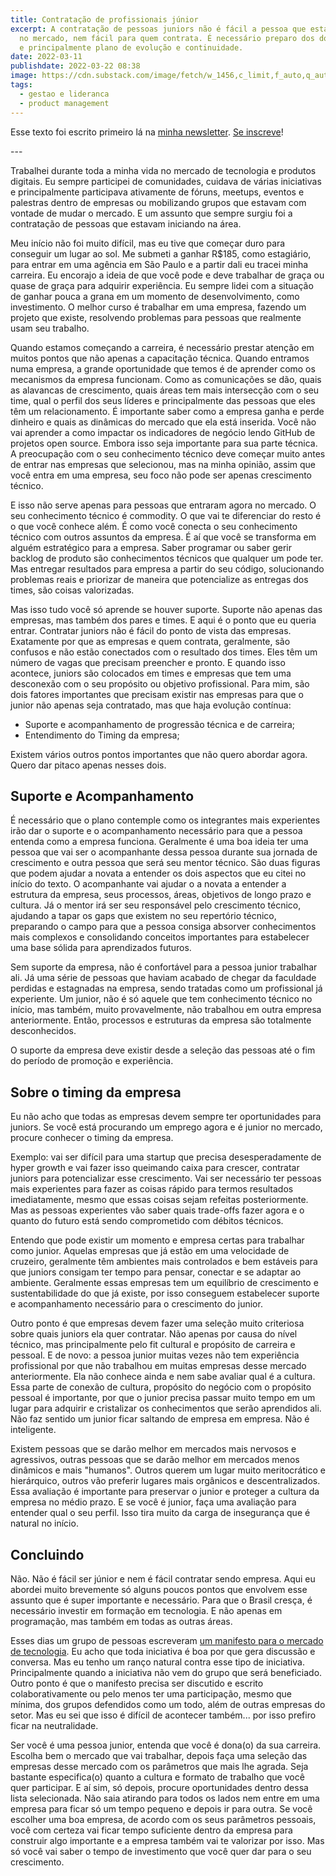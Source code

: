 ```yaml
---
title: Contratação de profissionais júnior
excerpt: A contratação de pessoas juniors não é fácil a pessoa que está entrando
  no mercado, nem fácil para quem contrata. É necessário preparo dos dois lados
  e principalmente plano de evolução e continuidade.
date: 2022-03-11
publishdate: 2022-03-22 08:38
image: https://cdn.substack.com/image/fetch/w_1456,c_limit,f_auto,q_auto:good,fl_progressive:steep/https%3A%2F%2Fbucketeer-e05bbc84-baa3-437e-9518-adb32be77984.s3.amazonaws.com%2Fpublic%2Fimages%2Ff278b23c-4eae-4d34-9633-83c1a3bcaf76_800x400.jpeg
tags:
  - gestao e lideranca
  - product management
---
```

Esse texto foi escrito primeiro lá na [minha newsletter](https://diegoeis.substack.com/). [Se inscreve](https://diegoeis.substack.com/)!

\---

Trabalhei durante toda a minha vida no mercado de tecnologia e produtos digitais. Eu sempre participei de comunidades, cuidava de várias iniciativas e principalmente participava ativamente de fóruns, meetups, eventos e palestras dentro de empresas ou mobilizando grupos que estavam com vontade de mudar o mercado. E um assunto que sempre surgiu foi a contratação de pessoas que estavam iniciando na área.

Meu início não foi muito difícil, mas eu tive que começar duro para conseguir um lugar ao sol. Me submeti a ganhar R$185, como estagiário, para entrar em uma agência em São Paulo e a partir dali eu tracei minha carreira. Eu encorajo a ideia de que você pode e deve trabalhar de graça ou quase de graça para adquirir experiência. Eu sempre lidei com a situação de ganhar pouca a grana em um momento de desenvolvimento, como investimento. O melhor curso é trabalhar em uma empresa, fazendo um projeto que existe, resolvendo problemas para pessoas que realmente usam seu trabalho.

Quando estamos começando a carreira, é necessário prestar atenção em muitos pontos que não apenas a capacitação técnica. Quando entramos numa empresa, a grande oportunidade que temos é de aprender como os mecanismos da empresa funcionam. Como as comunicações se dão, quais as alavancas de crescimento, quais áreas tem mais intersecção com o seu time, qual o perfil dos seus líderes e principalmente das pessoas que eles têm um relacionamento. É importante saber como a empresa ganha e perde dinheiro e quais as dinâmicas do mercado que ela está inserida. Você não vai aprender a como impactar os indicadores de negócio lendo GitHub de projetos open source. Embora isso seja importante para sua parte técnica. A preocupação com o seu conhecimento técnico deve começar muito antes de entrar nas empresas que selecionou, mas na minha opinião, assim que você entra em uma empresa, seu foco não pode ser apenas crescimento técnico.

E isso não serve apenas para pessoas que entraram agora no mercado. O seu conhecimento técnico é commodity. O que vai te diferenciar do resto é o que você conhece além. É como você conecta o seu conhecimento técnico com outros assuntos da empresa. É aí que você se transforma em alguém estratégico para a empresa. Saber programar ou saber gerir backlog de produto são conhecimentos técnicos que qualquer um pode ter. Mas entregar resultados para empresa a partir do seu código, solucionando problemas reais e priorizar de maneira que potencialize as entregas dos times, são coisas valorizadas.

Mas isso tudo você só aprende se houver suporte. Suporte não apenas das empresas, mas também dos pares e times. E aqui é o ponto que eu queria entrar. Contratar juniors não é fácil do ponto de vista das empresas. Exatamente por que as empresas e quem contrata, geralmente, são confusos e não estão conectados com o resultado dos times. Eles têm um número de vagas que precisam preencher e pronto. E quando isso acontece, juniors são colocados em times e empresas que tem uma desconexão com o seu propósito ou objetivo profissional. Para mim, são dois fatores importantes que precisam existir nas empresas para que o junior não apenas seja contratado, mas que haja evolução contínua:

* Suporte e acompanhamento de progressão técnica e de carreira;
* Entendimento do Timing da empresa;

Existem vários outros pontos importantes que não quero abordar agora. Quero dar pitaco apenas nesses dois.

## **Suporte e Acompanhamento**

É necessário que o plano contemple como os integrantes mais experientes irão dar o suporte e o acompanhamento necessário para que a pessoa entenda como a empresa funciona. Geralmente é uma boa ideia ter uma pessoa que vai ser o acompanhante dessa pessoa durante sua jornada de crescimento e outra pessoa que será seu mentor técnico. São duas figuras que podem ajudar a novata a entender os dois aspectos que eu citei no início do texto. O acompanhante vai ajudar o a novata a entender a estrutura da empresa, seus processos, áreas, objetivos de longo prazo e cultura. Já o mentor irá ser seu responsável pelo crescimento técnico, ajudando a tapar os gaps que existem no seu repertório técnico, preparando o campo para que a pessoa consiga absorver conhecimentos mais complexos e consolidando conceitos importantes para estabelecer uma base sólida para aprendizados futuros.

Sem suporte da empresa, não é confortável para a pessoa junior trabalhar ali. Já uma série de pessoas que haviam acabado de chegar da faculdade perdidas e estagnadas na empresa, sendo tratadas como um profissional já experiente. Um junior, não é só aquele que tem conhecimento técnico no início, mas também, muito provavelmente, não trabalhou em outra empresa anteriormente. Então, processos e estruturas da empresa são totalmente desconhecidos.

O suporte da empresa deve existir desde a seleção das pessoas até o fim do período de promoção e experiência.

## **Sobre o timing da empresa**

Eu não acho que todas as empresas devem sempre ter oportunidades para juniors. Se você está procurando um emprego agora e é junior no mercado, procure conhecer o timing da empresa.

Exemplo: vai ser difícil para uma startup que precisa desesperadamente de hyper growth e vai fazer isso queimando caixa para crescer, contratar juniors para potencializar esse crescimento. Vai ser necessário ter pessoas mais experientes para fazer as coisas rápido para termos resultados imediatamente, mesmo que essas coisas sejam refeitas posteriormente. Mas as pessoas experientes vão saber quais trade-offs fazer agora e o quanto do futuro está sendo comprometido com débitos técnicos.

Entendo que pode existir um momento e empresa certas para trabalhar como junior. Aquelas empresas que já estão em uma velocidade de cruzeiro, geralmente têm ambientes mais controlados e bem estáveis para que juniors consigam ter tempo para pensar, conectar e se adaptar ao ambiente. Geralmente essas empresas tem um equilíbrio de crescimento e sustentabilidade do que já existe, por isso conseguem estabelecer suporte e acompanhamento necessário para o crescimento do junior.

Outro ponto é que empresas devem fazer uma seleção muito criteriosa sobre quais juniors ela quer contratar. Não apenas por causa do nível técnico, mas principalmente pelo fit cultural e propósito de carreira e pessoal. E de novo: a pessoa junior muitas vezes não tem experiência profissional por que não trabalhou em muitas empresas desse mercado anteriormente. Ela não conhece ainda e nem sabe avaliar qual é a cultura. Essa parte de conexão de cultura, propósito do negócio com o propósito pessoal é importante, por que o junior precisa passar muito tempo em um lugar para adquirir e cristalizar os conhecimentos que serão aprendidos ali. Não faz sentido um junior ficar saltando de empresa em empresa. Não é inteligente.

Existem pessoas que se darão melhor em mercados mais nervosos e agressivos, outras pessoas que se darão melhor em mercados menos dinâmicos e mais "humanos". Outros querem um lugar muito meritocrático e hierárquico, outros vão preferir lugares mais orgânicos e descentralizados. Essa avaliação é importante para preservar o junior e proteger a cultura da empresa no médio prazo. E se você é junior, faça uma avaliação para entender qual o seu perfil. Isso tira muito da carga de insegurança que é natural no início.

## **Concluindo**

Não. Não é fácil ser júnior e nem é fácil contratar sendo empresa. Aqui eu abordei muito brevemente só alguns poucos pontos que envolvem esse assunto que é super importante e necessário. Para que o Brasil cresça, é necessário investir em formação em tecnologia. E não apenas em programação, mas também em todas as outras áreas.

Esses dias um grupo de pessoas escreveram [um manifesto para o mercado de tecnologia](https://manifestotech.org/). Eu acho que toda iniciativa é boa por que gera discussão e conversa. Mas eu tenho um ranço natural contra esse tipo de iniciativa. Principalmente quando a iniciativa não vem do grupo que será beneficiado. Outro ponto é que o manifesto precisa ser discutido e escrito colaborativamente ou pelo menos ter uma participação, mesmo que mínima, dos grupos defendidos como um todo, além de outras empresas do setor. Mas eu sei que isso é difícil de acontecer também... por isso prefiro ficar na neutralidade.

Ser você é uma pessoa junior, entenda que você é dona(o) da sua carreira. Escolha bem o mercado que vai trabalhar, depois faça uma seleção das empresas desse mercado com os parâmetros que mais lhe agrada. Seja bastante especifica(o) quanto a cultura e formato de trabalho que você quer participar. E aí sim, só depois, procure oportunidades dentro dessa lista selecionada. Não saia atirando para todos os lados nem entre em uma empresa para ficar só um tempo pequeno e depois ir para outra. Se você escolher uma boa empresa, de acordo com os seus parâmetros pessoais, você com certeza vai ficar tempo suficiente dentro da empresa para construir algo importante e a empresa também vai te valorizar por isso. Mas só você vai saber o tempo de investimento que você quer dar para o seu crescimento.